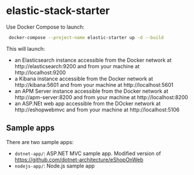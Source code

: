 # elastic-stack-starter

Use Docker Compose to launch:

```bash
 docker-compose --project-name elastic-starter up -d --build
```

This will launch:
- an Elasticsearch instance accessible from the Docker network at http://elasticsearch:9200 and from your machine at http://localhost:9200
- a Kibana instance accessible from the Docker network at http://kibana:5601 and from your machine at http://localhost:5601
- an APM Server instance accessible from the Docker network at http://apm-server:8200 and from your machine at http://localhost:8200
- an ASP.NEt web app accessible from the DOcker network at http://eshopwebmvc and from your machine at http://localhost:5106

## Sample apps
There are two sample apps:
- `dotnet-app/`: ASP.NET MVC sample app. Modified version of https://github.com/dotnet-architecture/eShopOnWeb
- `nodejs-app/`: Node.js sample app
